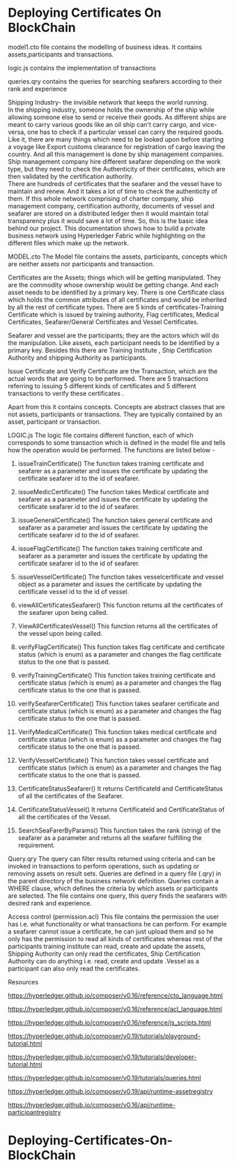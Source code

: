 # Deploying Certificates On BlockChain

model1.cto file contains the modelling of business ideas. It contains assets,participants and transactions.

logic.js contains the implementation of transactions

queries.qry contains the queries for searching seafarers according to their rank and experience

Shipping Industry- the invisible network that keeps the world running.  
In the shipping industry, someone holds the ownership of the ship while allowing someone else to send or receive their goods. As different ships are meant to carry various goods like an oil ship can't carry cargo, and vice-versa, one has to check if a particular vessel can carry the required goods. Like it, there are many things which need to be looked upon before starting a voyage like Export customs clearance for registration of cargo leaving the country. And all this management is done by ship management companies. Ship management company hire different seafarer depending on the work type, but they need to check the Authenticity of their certificates, which are then validated by the certification authority.  
 There are hundreds of certificates that the seafarer and the vessel have to maintain and renew. And it takes a lot of time to check the authenticity of them. If this whole network comprising of charter company, ship management company, certification authority, documents of vessel and seafarer are stored on a distributed ledger then it would maintain total transparency plus it would save a lot of time. So, this is the basic idea behind our project. 
 This documentation shows how to build a private business network using Hyperledger Fabric while highlighting on the different files which make up the network.


MODEL.cto
The Model file contains the assets, participants, concepts  which are neither assets nor participants and transaction. 

Certificates are the Assets; things which will be getting manipulated. They are the commodity whose ownership would be getting change. And each asset needs to be identified by a primary key. 
There is one Certificate class which holds the common attributes of all certificates and would be inherited by all the rest of certificate types.
There are 5 kinds of certificates-Training Certificate which is issued by training authority, Flag certificates, Medical Certificates, Seafarer/General Certificates and Vessel Certificates. 

Seafarer and vessel are the participants; they are the actors which will do the manipulation. Like assets, each participant needs to be identified by a primary key.
Besides this there are Training Institute , Ship Certification Authority and shipping Authority as participants.

Issue Certificate and Verify Certificate are the Transaction, which are the actual words that are going to be performed. There are 5 transactions referring to issuing 5 different kinds of certificates and 5 different transactions to verify these certificates .

Apart from this it contains concepts. Concepts are abstract classes that are not assets, participants or transactions. They are typically contained by an asset, participant or transaction.


LOGIC.js
The logic file contains different function, each of which corresponds to some transaction which is defined in the model file and tells how the operation would be performed. The functions are listed below -
1. issueTrainCertificate()
The function takes training certificate and seafarer as a parameter and issues the certificate by updating the certificate seafarer id to the id of seafarer.

2. issueMedicCertificate()
The function takes Medical certificate and seafarer as a parameter and issues the certificate by updating the certificate seafarer id to the id of seafarer.

3. issueGeneralCertificate()
The function takes general certificate and seafarer as a parameter and issues the certificate by updating the certificate seafarer id to the id of seafarer.

4. issueFlagCertificate()
The function takes training certificate and seafarer as a parameter and issues the certificate by updating the certificate seafarer id to the id of seafarer.

5. issueVesselCertificate()
The function takes vesselcertificate and vessel object as a parameter and issues the certificate by updating the certificate vessel id to the id of vessel.

6. viewAllCertificatesSeafarer()
This function returns all the certificates of the seafarer upon being called.

7. ViewAllCertificatesVessel()
This function returns all the certificates of the vessel upon being called.

8. verifyFlagCertificate()
This function takes flag certificate and certificate status (which is enum) as a parameter and changes the flag certificate status to the one that is passed.

9. verifyTrainingCertificate()
This function takes training certificate and certificate status (which is enum) as a parameter and changes the flag certificate status to the one that is passed.

10. verifySeafarerCertificate()
This function takes seafarer certificate and certificate status (which is enum) as a parameter and changes the flag certificate status to the one that is passed.

11. VerifyMedicalCertificate()
This function takes medical certificate and certificate status (which is enum) as a parameter and changes the flag certificate status to the one that is passed.

12. VerifyVesselCertificate()
This function takes vessel certificate and certificate status (which is enum) as a parameter and changes the flag certificate status to the one that is passed.

13. CertificateStatusSeafarer()
It returns CertificateId and CertificateStatus of all the certificates of the Seafarer.

14. CertificateStatusVessel()
It returns CertificateId and CertificateStatus of all the certificates of the Vessel.

15. SearchSeaFarerByParams()
This function takes the rank (string) of the seafarer as a parameter and returns all the seafarer fulfilling the requirement.

Query.qry
The query can filter results returned using criteria and can be invoked in transactions to perform operations, such as updating or removing assets on result sets. Queries are defined in a query file (.qry) in the parent directory of the business network definition. Queries contain a WHERE clause, which defines the criteria by which assets or participants are selected.
The file contains one query, this query finds the seafarers with desired rank and experience.

Access control (permission.acl)
This file contains the permission the user has i.e. what functionality or what transactions he can perform. For example a seafarer cannot issue a certificate, he can just upload them and so he only has the permission to read all kinds of certificates whereas rest of the participants training institute can read, create and update the assets, Shipping Authority can only read the certificates, Ship Certification Authority can do anything i.e. read, create and update .Vessel as a participant can also only read the certificates.


Resources

https://hyperledger.github.io/composer/v0.16/reference/cto_language.html

https://hyperledger.github.io/composer/v0.16/reference/acl_language.html

https://hyperledger.github.io/composer/v0.16/reference/js_scripts.html

https://hyperledger.github.io/composer/v0.19/tutorials/playground-tutorial.html

https://hyperledger.github.io/composer/v0.19/tutorials/developer-tutorial.html

https://hyperledger.github.io/composer/v0.19/tutorials/queries.html

https://hyperledger.github.io/composer/v0.19/api/runtime-assetregistry

https://hyperledger.github.io/composer/v0.16/api/runtime-participantregistry








# Deploying-Certificates-On-BlockChain
